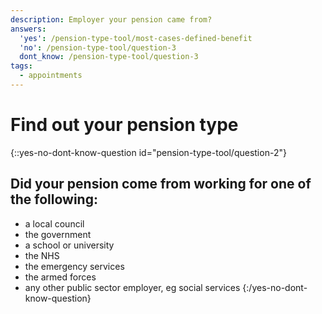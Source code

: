 ```yaml
---
description: Employer your pension came from?
answers:
  'yes': /pension-type-tool/most-cases-defined-benefit
  'no': /pension-type-tool/question-3
  dont_know: /pension-type-tool/question-3
tags:
  - appointments
---
```


# Find out your pension type

{::yes-no-dont-know-question id="pension-type-tool/question-2"}
## Did your pension come from working for one of the following:

* a local council
* the government
* a school or university
* the NHS
* the emergency services
* the armed forces
* any other public sector employer, eg social services
{:/yes-no-dont-know-question}
